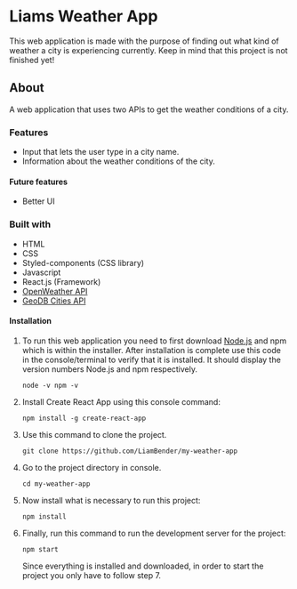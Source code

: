 # Liams Weather App
This web application is made with the purpose of finding out what kind of weather a city is experiencing currently.
Keep in mind that this project is not finished yet!

## About
A web application that uses two APIs to get the weather conditions of a city.

### Features
- Input that lets the user type in a city name.
- Information about the weather conditions of the city.

#### Future features
- Better UI

### Built with
- HTML
- CSS
- Styled-components (CSS library)
- Javascript
- React.js (Framework)
- [OpenWeather API](https://api.openweathermap.org/)
- [GeoDB Cities API](http://geodb-cities-api.wirefreethought.com/)
  
#### Installation
1. To run this web application you need to first download [Node.js](https://nodejs.org/en) and npm which is within the installer.
   After installation is complete use this code in the console/terminal to verify that it is installed. It should display the version numbers Node.js and npm respectively.
   ```console
   node -v npm -v
   ```
2. Install Create React App using this console command:
   ```console
   npm install -g create-react-app
   ```
4. Use this command to clone the project.
   ```console
   git clone https://github.com/LiamBender/my-weather-app
   ```
5. Go to the project directory in console.
   ```console
   cd my-weather-app
   ```
6. Now install what is necessary to run this project:
   ```console
   npm install
   ```
7. Finally, run this command to run the development server for the project:
   ```console
   npm start
   ```
   Since everything is installed and downloaded, in order to start the project you only have to follow step 7.

